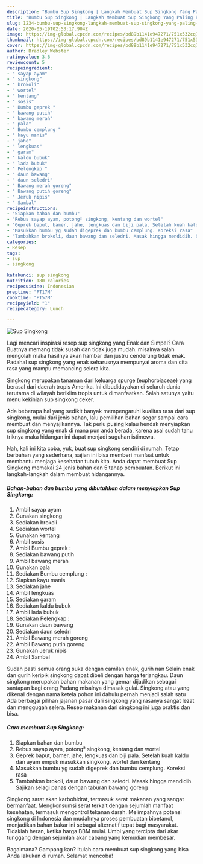 ```yaml
---
description: "Bumbu Sup Singkong | Langkah Membuat Sup Singkong Yang Paling Enak"
title: "Bumbu Sup Singkong | Langkah Membuat Sup Singkong Yang Paling Enak"
slug: 1234-bumbu-sup-singkong-langkah-membuat-sup-singkong-yang-paling-enak
date: 2020-05-19T02:53:17.904Z
image: https://img-global.cpcdn.com/recipes/bd89b1141e947271/751x532cq70/sup-singkong-foto-resep-utama.jpg
thumbnail: https://img-global.cpcdn.com/recipes/bd89b1141e947271/751x532cq70/sup-singkong-foto-resep-utama.jpg
cover: https://img-global.cpcdn.com/recipes/bd89b1141e947271/751x532cq70/sup-singkong-foto-resep-utama.jpg
author: Bradley Webster
ratingvalue: 3.6
reviewcount: 5
recipeingredient:
- " sayap ayam"
- " singkong"
- " brokoli"
- " wortel"
- " kentang"
- " sosis"
- " Bumbu geprek "
- " bawang putih"
- " bawang merah"
- " pala"
- " Bumbu cemplung "
- " kayu manis"
- " jahe"
- " lengkuas"
- " garam"
- " kaldu bubuk"
- " lada bubuk"
- " Pelengkap "
- " daun bawang"
- " daun seledri"
- " Bawang merah goreng"
- " Bawang putih goreng"
- " Jeruk nipis"
- " Sambal"
recipeinstructions:
- "Siapkan bahan dan bumbu"
- "Rebus sayap ayam, potong² singkong, kentang dan wortel"
- "Geprek baput, bamer, jahe, lengkuas dan biji pala. Setelah kuah kaldu dan ayam empuk masukkan singkong, wortel dan kentang"
- "Masukkan bumbu yg sudah digeprek dan bumbu cemplung. Koreksi rasa"
- "Tambahkan brokoli, daun bawang dan seledri. Masak hingga mendidih. Sajikan selagi panas dengan taburan bawang goreng"
categories:
- Resep
tags:
- sup
- singkong

katakunci: sup singkong 
nutrition: 180 calories
recipecuisine: Indonesian
preptime: "PT17M"
cooktime: "PT57M"
recipeyield: "1"
recipecategory: Lunch

---
```



![Sup Singkong](https://img-global.cpcdn.com/recipes/bd89b1141e947271/751x532cq70/sup-singkong-foto-resep-utama.jpg)

Lagi mencari inspirasi resep sup singkong yang Enak dan Simpel? Cara Buatnya memang tidak susah dan tidak juga mudah. misalnya salah mengolah maka hasilnya akan hambar dan justru cenderung tidak enak. Padahal sup singkong yang enak seharusnya mempunyai aroma dan cita rasa yang mampu memancing selera kita.

Singkong merupakan tanaman dari keluarga spurge (euphorbiaceae) yang berasal dari daerah tropis Amerika. Ini dibudidayakan di seluruh dunia terutama di wilayah beriklim tropis untuk dimanfaatkan. Salah satunya yaitu menu kekinian sup singkong ceker.

Ada beberapa hal yang sedikit banyak mempengaruhi kualitas rasa dari sup singkong, mulai dari jenis bahan, lalu pemilihan bahan segar sampai cara membuat dan menyajikannya. Tak perlu pusing kalau hendak menyiapkan sup singkong yang enak di mana pun anda berada, karena asal sudah tahu triknya maka hidangan ini dapat menjadi suguhan istimewa.


Nah, kali ini kita coba, yuk, buat sup singkong sendiri di rumah. Tetap berbahan yang sederhana, sajian ini bisa memberi manfaat untuk membantu menjaga kesehatan tubuh kita. Anda dapat membuat Sup Singkong memakai 24 jenis bahan dan 5 tahap pembuatan. Berikut ini langkah-langkah dalam membuat hidangannya.

<!--inarticleads1-->

##### Bahan-bahan dan bumbu yang dibutuhkan dalam menyiapkan Sup Singkong:

1. Ambil  sayap ayam
1. Gunakan  singkong
1. Sediakan  brokoli
1. Sediakan  wortel
1. Gunakan  kentang
1. Ambil  sosis
1. Ambil  Bumbu geprek :
1. Sediakan  bawang putih
1. Ambil  bawang merah
1. Gunakan  pala
1. Sediakan  Bumbu cemplung :
1. Siapkan  kayu manis
1. Sediakan  jahe
1. Ambil  lengkuas
1. Sediakan  garam
1. Sediakan  kaldu bubuk
1. Ambil  lada bubuk
1. Sediakan  Pelengkap :
1. Gunakan  daun bawang
1. Sediakan  daun seledri
1. Ambil  Bawang merah goreng
1. Ambil  Bawang putih goreng
1. Gunakan  Jeruk nipis
1. Ambil  Sambal


Sudah pasti semua orang suka dengan camilan enak, gurih nan Selain enak dan gurih keripik singkong dapat dibeli dengan harga terjangkau. Daun singkong merupakan bahan makanan yang gemar dijadikan sebagai santapan bagi orang Padang misalnya dimasak gulai. Singkong atau yang dikenal dengan nama ketela pohon ini dahulu pernah menjadi salah satu Ada berbagai pilihan jajanan pasar dari singkong yang rasanya sangat lezat dan menggugah selera. Resep makanan dari singkong ini juga praktis dan bisa. 

<!--inarticleads2-->

##### Cara membuat Sup Singkong:

1. Siapkan bahan dan bumbu
1. Rebus sayap ayam, potong² singkong, kentang dan wortel
1. Geprek baput, bamer, jahe, lengkuas dan biji pala. Setelah kuah kaldu dan ayam empuk masukkan singkong, wortel dan kentang
1. Masukkan bumbu yg sudah digeprek dan bumbu cemplung. Koreksi rasa
1. Tambahkan brokoli, daun bawang dan seledri. Masak hingga mendidih. Sajikan selagi panas dengan taburan bawang goreng


Singkong sarat akan karbohidrat, termasuk serat makanan yang sangat bermanfaat. Mengkonsumsi serat terkait dengan sejumlah manfaat kesehatan, termasuk mengontrol tekanan darah. Melimpahnya potensi singkong di Indonesia dan mudahnya proses pembuatan bioetanol, menjadikan bahan bakar ini sebagai alternatif tepat bagi masyarakat. Tidaklah heran, ketika harga BBM mulai. Umbi yang tercipta dari akar tunggang dengan sejumlah akar cabang yang kemudian membesar. 

Bagaimana? Gampang kan? Itulah cara membuat sup singkong yang bisa Anda lakukan di rumah. Selamat mencoba!
